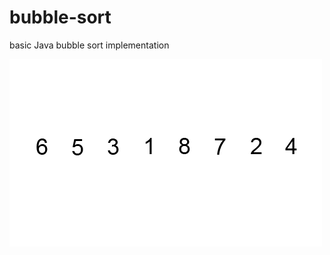 # bubble-sort
basic Java bubble sort implementation

![alt text](https://github.com/mpmcauliffe/bubble-sort/blob/master/Bubble-sort.gif)
